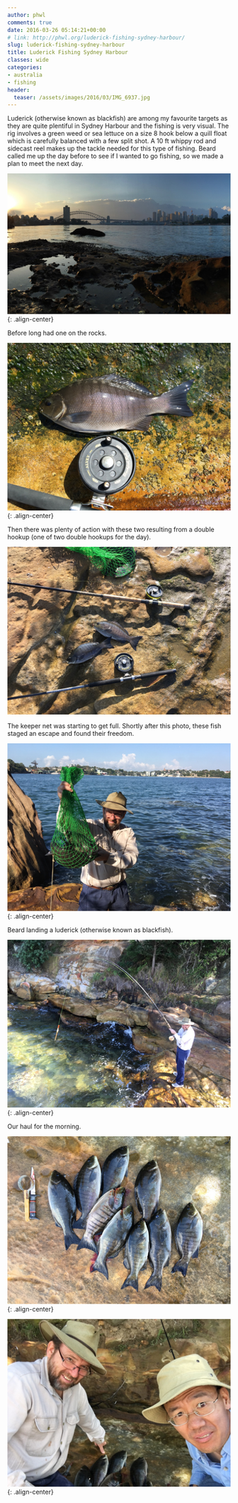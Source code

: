 ```yaml
---
author: phwl
comments: true
date: 2016-03-26 05:14:21+00:00
# link: http://phwl.org/luderick-fishing-sydney-harbour/
slug: luderick-fishing-sydney-harbour
title: Luderick Fishing Sydney Harbour
classes: wide
categories:
- australia
- fishing
header:
  teaser: /assets/images/2016/03/IMG_6937.jpg
---
```


Luderick (otherwise known as blackfish) are among my favourite targets as they are quite plentiful in Sydney Harbour and the fishing is very visual. The rig involves a green weed or sea lettuce on a size 8 hook below a quill float which is carefully balanced with a few split shot. A 10 ft whippy rod and sidecast reel makes up the tackle needed for this type of fishing. Beard called me up the day before to see if I wanted to go fishing, so we made a plan to meet the next day.

![](/assets/images/2016/03/IMG_6937.jpg){: .align-center}

<!-- more -->

Before long had one on the rocks.

![](/assets/images/2016/03/IMG_6945.jpg){: .align-center}

Then there was plenty of action with these two resulting from a double hookup (one of two double hookups for the day).

![IMG_6944](/assets/images/2016/03/IMG_6944.jpg)

The keeper net was starting to get full. Shortly after this photo, these fish staged an escape and found their freedom.

![](/assets/images/2016/03/IMG_6947.jpg){: .align-center}

Beard landing a luderick (otherwise known as blackfish).

![](/assets/images/2016/03/IMG_6949.jpg){: .align-center}

Our haul for the morning.

![](/assets/images/2016/03/IMG_6951.jpg){: .align-center}

![](/assets/images/2016/03/IMG_6952.jpg){: .align-center}



